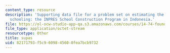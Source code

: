```yaml
---
content_type: resource
description: 'Supporting data file for a problem set on estimating the returns to
  schooling: the INPRES School Construction Program in Indonesia.'
file: https://ol-ocw-studio-app-qa.s3.amazonaws.com/courses/14-74-foundations-of-development-policy-spring-2009/82171793f5c9609845600fea7bcb9732_supas.dta
file_type: application/octet-stream
resourcetype: Other
title: supas
uid: 82171793-f5c9-6098-4560-0fea7bcb9732
---
```


